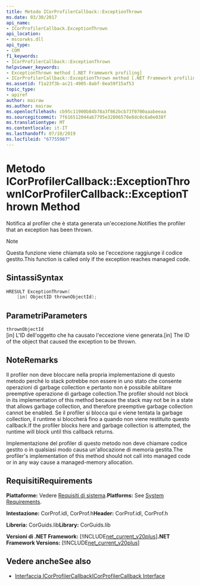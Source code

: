 ```yaml
---
title: Metodo ICorProfilerCallback::ExceptionThrown
ms.date: 03/30/2017
api_name:
- ICorProfilerCallback.ExceptionThrown
api_location:
- mscorwks.dll
api_type:
- COM
f1_keywords:
- ICorProfilerCallback::ExceptionThrown
helpviewer_keywords:
- ExceptionThrown method [.NET Framework profiling]
- ICorProfilerCallback::ExceptionThrown method [.NET Framework profiling]
ms.assetid: f1a23f3b-ac21-4905-8abf-8ea59f15af53
topic_type:
- apiref
author: mairaw
ms.author: mairaw
ms.openlocfilehash: cb95c11900b84b78a3f862bcb73f0700aaabeeaa
ms.sourcegitcommit: 7f616512044ab7795e32806578e8dc0c6a0e038f
ms.translationtype: MT
ms.contentlocale: it-IT
ms.lasthandoff: 07/10/2019
ms.locfileid: "67755987"
---
```

# <a name="icorprofilercallbackexceptionthrown-method"></a><span data-ttu-id="d6cff-102">Metodo ICorProfilerCallback::ExceptionThrown</span><span class="sxs-lookup"><span data-stu-id="d6cff-102">ICorProfilerCallback::ExceptionThrown Method</span></span>
<span data-ttu-id="d6cff-103">Notifica al profiler che è stata generata un'eccezione.</span><span class="sxs-lookup"><span data-stu-id="d6cff-103">Notifies the profiler that an exception has been thrown.</span></span>  
  
> [!NOTE]
>  <span data-ttu-id="d6cff-104">Questa funzione viene chiamata solo se l'eccezione raggiunge il codice gestito.</span><span class="sxs-lookup"><span data-stu-id="d6cff-104">This function is called only if the exception reaches managed code.</span></span>  
  
## <a name="syntax"></a><span data-ttu-id="d6cff-105">Sintassi</span><span class="sxs-lookup"><span data-stu-id="d6cff-105">Syntax</span></span>  
  
```cpp  
HRESULT ExceptionThrown(  
    [in] ObjectID thrownObjectId);  
```  
  
## <a name="parameters"></a><span data-ttu-id="d6cff-106">Parametri</span><span class="sxs-lookup"><span data-stu-id="d6cff-106">Parameters</span></span>  
 `thrownObjectId`  
 <span data-ttu-id="d6cff-107">[in] L'ID dell'oggetto che ha causato l'eccezione viene generata.</span><span class="sxs-lookup"><span data-stu-id="d6cff-107">[in] The ID of the object that caused the exception to be thrown.</span></span>  
  
## <a name="remarks"></a><span data-ttu-id="d6cff-108">Note</span><span class="sxs-lookup"><span data-stu-id="d6cff-108">Remarks</span></span>  
 <span data-ttu-id="d6cff-109">Il profiler non deve bloccare nella propria implementazione di questo metodo perché lo stack potrebbe non essere in uno stato che consente operazioni di garbage collection e pertanto non è possibile abilitare preemptive operazione di garbage collection.</span><span class="sxs-lookup"><span data-stu-id="d6cff-109">The profiler should not block in its implementation of this method because the stack may not be in a state that allows garbage collection, and therefore preemptive garbage collection cannot be enabled.</span></span> <span data-ttu-id="d6cff-110">Se il profiler si blocca qui e viene tentata la garbage collection, il runtime si bloccherà fino a quando non viene restituito questo callback.</span><span class="sxs-lookup"><span data-stu-id="d6cff-110">If the profiler blocks here and garbage collection is attempted, the runtime will block until this callback returns.</span></span>  
  
 <span data-ttu-id="d6cff-111">Implementazione del profiler di questo metodo non deve chiamare codice gestito o in qualsiasi modo causa un'allocazione di memoria gestita.</span><span class="sxs-lookup"><span data-stu-id="d6cff-111">The profiler's implementation of this method should not call into managed code or in any way cause a managed-memory allocation.</span></span>  
  
## <a name="requirements"></a><span data-ttu-id="d6cff-112">Requisiti</span><span class="sxs-lookup"><span data-stu-id="d6cff-112">Requirements</span></span>  
 <span data-ttu-id="d6cff-113">**Piattaforme:** Vedere [Requisiti di sistema](../../../../docs/framework/get-started/system-requirements.md).</span><span class="sxs-lookup"><span data-stu-id="d6cff-113">**Platforms:** See [System Requirements](../../../../docs/framework/get-started/system-requirements.md).</span></span>  
  
 <span data-ttu-id="d6cff-114">**Intestazione:** CorProf.idl, CorProf.h</span><span class="sxs-lookup"><span data-stu-id="d6cff-114">**Header:** CorProf.idl, CorProf.h</span></span>  
  
 <span data-ttu-id="d6cff-115">**Libreria:** CorGuids.lib</span><span class="sxs-lookup"><span data-stu-id="d6cff-115">**Library:** CorGuids.lib</span></span>  
  
 <span data-ttu-id="d6cff-116">**Versioni di .NET Framework:** [!INCLUDE[net_current_v20plus](../../../../includes/net-current-v20plus-md.md)]</span><span class="sxs-lookup"><span data-stu-id="d6cff-116">**.NET Framework Versions:** [!INCLUDE[net_current_v20plus](../../../../includes/net-current-v20plus-md.md)]</span></span>  
  
## <a name="see-also"></a><span data-ttu-id="d6cff-117">Vedere anche</span><span class="sxs-lookup"><span data-stu-id="d6cff-117">See also</span></span>

- [<span data-ttu-id="d6cff-118">Interfaccia ICorProfilerCallback</span><span class="sxs-lookup"><span data-stu-id="d6cff-118">ICorProfilerCallback Interface</span></span>](../../../../docs/framework/unmanaged-api/profiling/icorprofilercallback-interface.md)
